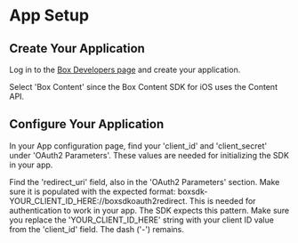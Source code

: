 App Setup
=========

Create Your Application
-----------------------
Log in to the [Box Developers page](https://developers.box.com/) and create your application.

Select 'Box Content' since the Box Content SDK for iOS uses the Content API.

Configure Your Application
--------------------------
In your App configuration page, find your 'client_id' and 'client_secret' under 'OAuth2 Parameters'. These values are needed for initializing the SDK in your app.

Find the 'redirect_uri' field, also in the 'OAuth2 Parameters' section. Make sure it is populated with the expected format: boxsdk-YOUR_CLIENT_ID_HERE://boxsdkoauth2redirect. This is needed for authentication to work in your app. The SDK expects this pattern.
Make sure you replace the 'YOUR_CLIENT_ID_HERE' string with your client ID value from the 'client_id' field. The dash ('-') remains.